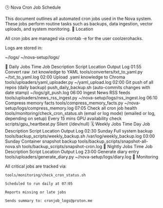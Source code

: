 🕒 Nova Cron Job Schedule

This document outlines all automated cron jobs used in the Nova system. These jobs perform routine tasks such as backups, data ingestion, vector uploads, and system monitoring.
📌 Location

All cron jobs are managed via crontab -e for the user coolzerohacks.

Logs are stored in:

~/logs/
~/nova-setup/logs/

🔁 Daily Jobs
Time	Job Description	Script Location	Output Log
01:55	Convert raw .txt knowledge to YAML	tools/converters/txt_to_yaml.py	~/txt_to_yaml.log
02:00	Upload .yaml knowledge to Chroma	tools/uploaders/yaml_uploader.py	~/yaml_upload.log
02:00	Git push of all repos (daily backup)	push_daily_backup.sh (auto-commits changes with date stamp)	~/logs/git_push.log
06:00	Ingest News RSS feeds	tools/uploaders/news_rss_ingest.py	~/nova-setup/logs/rss_ingest.log
06:10	Compress memory facts	tools/compress_memory_facts.py	~/nova-setup/logs/compress_memory.log
07:05	Check all cron job health	tools/monitoring/check_cron_status.sh (email or log mode)	(emailed or log, depending on setup)
Every 15 mins	GPU availability check	scripts/gpu_heartbeat.py	Silent (/dev/null)
🗓️ Weekly Jobs
Time	Day	Job Description	Script Location	Output Log
02:30	Sunday	Full system backup	tools/backup_scripts/weekly_backup.sh	/var/log/weekly_backup.log
03:00	Sunday	Container snapshot backup	tools/backup_scripts/snapshot-all-nova.sh	tools/backup_scripts/snapshot-cron.log
🌙 Nightly Jobs
Time	Job Description	Script Location	Output Log
23:00	Generate diary entry	tools/uploaders/generate_diary.py	~/nova-setup/logs/diary.log
🧪 Monitoring

All critical jobs are tracked via:

    tools/monitoring/check_cron_status.sh

    Scheduled to run daily at 07:05

    Reports missing or late jobs

    Sends summary to: cronjob_logs@proton.me
